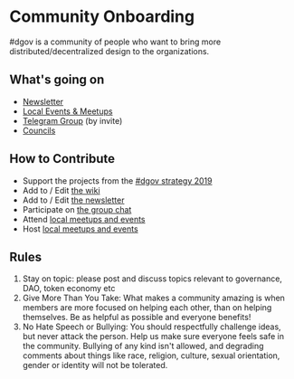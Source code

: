 # Community Onboarding

\#dgov is a community of people who want to bring more distributed/decentralized design to the organizations.

## What's going on

* [Newsletter](../newsletter/)
* [Local Events & Meetups ](https://wiki.dgov.foundation/#events)
* [Telegram Group](https://dgov.foundation#join) \(by invite\)
* [Councils](../dgov-community-council/)

## How to Contribute

* Support the projects from the [\#dgov strategy 2019](../org/dgov-collaboration-strategy/)
* Add to / Edit [the wiki](https://wiki.dgov.foundation/)
* Add to / Edit [the newsletter](https://wiki.dgov.foundation/newsletter)
* Participate on [the group chat](https://t.me/dgovfoundation)
* Attend [local meetups and events](https://wiki.dgov.foundation/#events)
* Host [local meetups and events](https://wiki.dgov.foundation/how-to-contribute/meetups)

## Rules

1. Stay on topic: please post and discuss topics relevant to governance, DAO, token economy etc
2. Give More Than You Take: What makes a community amazing is when members are more focused on helping each other, than on helping themselves. Be as helpful as possible and everyone benefits!
3. No Hate Speech or Bullying: You should respectfully challenge ideas, but never attack the person. Help us make sure everyone feels safe in the community. Bullying of any kind isn't allowed, and degrading comments about things like race, religion, culture, sexual orientation, gender or identity will not be tolerated.



